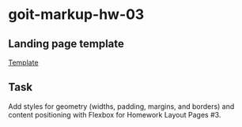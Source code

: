 # goit-markup-hw-03

## Landing page template

[Template](https://www.figma.com/file/1ehrLBauvVFu4mVhxsHzyZ/Web-Studio-(Version-2.1)?type=design&node-id=1-95&mode=design&t=2AYcwcZFzYsHWezd-0)

## Task

Add styles for geometry (widths, padding, margins, and borders) and content positioning with Flexbox for Homework Layout Pages #3.
